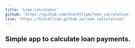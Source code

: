```yaml
---
title: 'Loan calculator'
github: 'https://github.com/hlorellium/loan_calculation'
live: 'https://hlorellium.github.io/loan_calculation/'
---
```


## Simple app to calculate loan payments.
